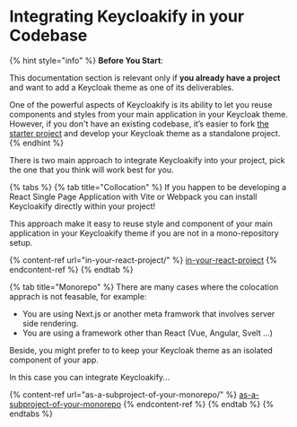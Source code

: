 # Integrating Keycloakify in your Codebase

{% hint style="info" %}
**Before You Start**:

This documentation section is relevant only if **you already have a project** and want to add a Keycloak theme as one of its deliverables.&#x20;

One of the powerful aspects of Keycloakify is its ability to let you reuse components and styles from your main application in your Keycloak theme. However, if you don't have an existing codebase, it’s easier to fork [the starter project](https://github.com/keycloakify/keycloakify-starter) and develop your Keycloak theme as a standalone project.
{% endhint %}

There is two main approach to integrate Keycloakify into your project, pick the one that you think will work best for you.

{% tabs %}
{% tab title="Collocation" %}
If you happen to be developing a React Single Page Application with Vite or Webpack you can install Keycloakify directly within your project!

This approach make it easy to reuse style and component of your main application in your Keycloakify theme if you are not in a mono-repository setup. &#x20;

{% content-ref url="in-your-react-project/" %}
[in-your-react-project](in-your-react-project/)
{% endcontent-ref %}
{% endtab %}

{% tab title="Monorepo" %}
There are many cases where the colocation apprach is not feasable, for example:

* You are using Next.js or another meta framwork that involves server side rendering.
* You are using a framework other than React (Vue, Angular, Svelt ...)

Beside, you might prefer to to keep your Keycloak theme as an isolated component of your app.

In this case you can integrate Keycloakify...

{% content-ref url="as-a-subproject-of-your-monorepo/" %}
[as-a-subproject-of-your-monorepo](as-a-subproject-of-your-monorepo/)
{% endcontent-ref %}
{% endtab %}
{% endtabs %}
